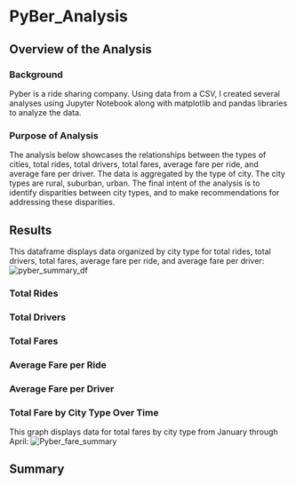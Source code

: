 # PyBer_Analysis

## Overview of the Analysis

### Background
Pyber is a ride sharing company. Using data from a CSV, I created several analyses using Jupyter Notebook along with matplotlib and pandas libraries to analyze the data.

### Purpose of Analysis
The analysis below showcases the relationships between the types of cities, total rides, total drivers, total fares, average fare per ride, and average fare per driver. The data is aggregated by the type of city. The city types are rural, suburban, urban. The final intent of the analysis is to identify disparities between city types, and to make recommendations for addressing these disparities.

## Results
This dataframe displays data organized by city type for total rides, total drivers, total fares, average fare per ride, and average fare per driver:
![pyber_summary_df](https://user-images.githubusercontent.com/24308495/138629339-d1910a7f-adb4-4b9f-aaf0-a060885d8802.PNG)

### Total Rides

### Total Drivers

### Total Fares

### Average Fare per Ride

### Average Fare per Driver

### Total Fare by City Type Over Time
This graph displays data for total fares by city type from January through April:
![Pyber_fare_summary](https://user-images.githubusercontent.com/24308495/138630005-b6c91af1-ca54-4eff-b7b8-c921efd84a0c.png)


## Summary

